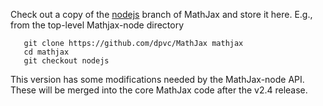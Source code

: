 Check out a copy of the
[nodejs](https://github.com/dpvc/MathJax/tree/nodejs) branch of
MathJax and store it here.  E.g., from the top-level Mathjax-node
directory

       git clone https://github.com/dpvc/MathJax mathjax
       cd mathjax
       git checkout nodejs

This version has some modifications needed by the MathJax-node API.
These will be merged into the core MathJax code after the v2.4
release.
       
